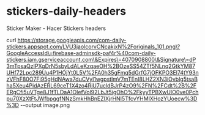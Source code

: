 # stickers-daily-headers
Sticker Maker - Hacer Stickers headers

curl https://storage.googleapis.com/com-daily-stickers.appspot.com/LVU3jaolcorvCNcakjxN%2Foriginals_101.png\?GoogleAccessId\=firebase-adminsdk-paf4r%40com-daily-stickers.iam.gserviceaccount.com\&Expires\=4070908800\&Signature\=dP3mTpsaQzIPXgDrN5sbyLdALeKzqaeOH%2BOzeSS54ZTf5NLnq2GtkYM87UHf72Lpc289Uu4P1HOjYt0L5V%2FA0h35gFmq5dGrfG7jOFKPO3El74tY93nzVFhF80O7Fi95gHdNAwa7duCVyl1wgpstlmV7mTEnI8LHZ2XN3iOvblg5tsaBha5Xeu4PidAzERL69ceT1X4zo4RjU7ucldBJrP4zO9%2FN%2FCdt%2B%2FERgCfi5uVTge8J1fTLDaA1OlefVol92LbJt5igOhO%2FkyyTPBXwUIO0ve0Pchpu70XzXtFtJWfbpggfNNzSmkHhBnEZIXjrHNI5TfcvYHMlXHozYUoecw%3D%3D --output image.png
